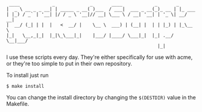 ```
 ____            _             _       ____            _       _
|  _ \ __ _ _ __| | _____ _ __( )___  / ___|  ___ _ __(_)_ __ | |_ ___
| |_) / _` | '__| |/ / _ \ '__|// __| \___ \ / __| '__| | '_ \| __/ __|
|  __/ (_| | |  |   <  __/ |    \__ \  ___) | (__| |  | | |_) | |_\__ \
|_|   \__,_|_|  |_|\_\___|_|    |___/ |____/ \___|_|  |_| .__/ \__|___/
                                                        |_|
```
I use these scripts every day.  They're either specifically for use with acme,
or they're too simple to put in their own repository.

To install just run
```shell
$ make install
```

You can change the install directory by changing the `$(DESTDIR)` value in the Makefile.